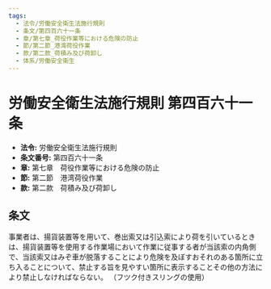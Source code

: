 ```yaml
---
tags:
  - 法令/労働安全衛生法施行規則
  - 条文/第四百六十一条
  - 章/第七章_荷役作業等における危険の防止
  - 節/第二節_港湾荷役作業
  - 款/第二款_荷積み及び荷卸し
  - 体系/労働安全衛生
---
```

# 労働安全衛生法施行規則 第四百六十一条

- **法令:** 労働安全衛生法施行規則
- **条文番号:** 第四百六十一条
- **章:** 第七章　荷役作業等における危険の防止
- **節:** 第二節　港湾荷役作業
- **款:** 第二款　荷積み及び荷卸し

## 条文
事業者は、揚貨装置等を用いて、巻出索又は引込索により荷を引いているときは、揚貨装置等を使用する作業場において作業に従事する者が当該索の内角側で、当該索又はみぞ車が脱落することにより危険を及ぼすおそれのある箇所に立ち入ることについて、禁止する旨を見やすい箇所に表示することその他の方法により禁止しなければならない。
（フツク付きスリングの使用）

